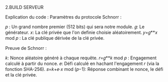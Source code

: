 2.BUILD SERVEUR

Explication du code :
Paramètres du protocole Schnorr :

𝑝 : Un grand nombre premier (512 bits) qui sera notre module.
𝑔: Le générateur.
𝑥: La clé privée que l'on definie choisie aléatoirement.
𝑦=𝑔**𝑥 mod 𝑝 : La clé publique dérivée de la clé privée.


Preuve de Schnorr :

𝑘: Nonce aléatoire généré à chaque requête.
𝑟=𝑔**𝑘 mod 𝑝 : Engagement calculé à partir du nonce.
𝑒: Défi calculé en hachant l'engagement 𝑟 (via la fonction SHA-256).
𝑠=𝑘+𝑒⋅𝑥 mod (𝑝−1): Réponse combinant le nonce, le défi et la clé privée.
